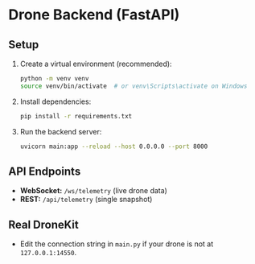 # Drone Backend (FastAPI)

## Setup

1. Create a virtual environment (recommended):
   ```bash
   python -m venv venv
   source venv/bin/activate  # or venv\Scripts\activate on Windows
   ```
2. Install dependencies:
   ```bash
   pip install -r requirements.txt
   ```
3. Run the backend server:
   ```bash
   uvicorn main:app --reload --host 0.0.0.0 --port 8000
   ```

## API Endpoints
- **WebSocket:** `/ws/telemetry` (live drone data)
- **REST:** `/api/telemetry` (single snapshot)

## Real DroneKit
- Edit the connection string in `main.py` if your drone is not at `127.0.0.1:14550`.

